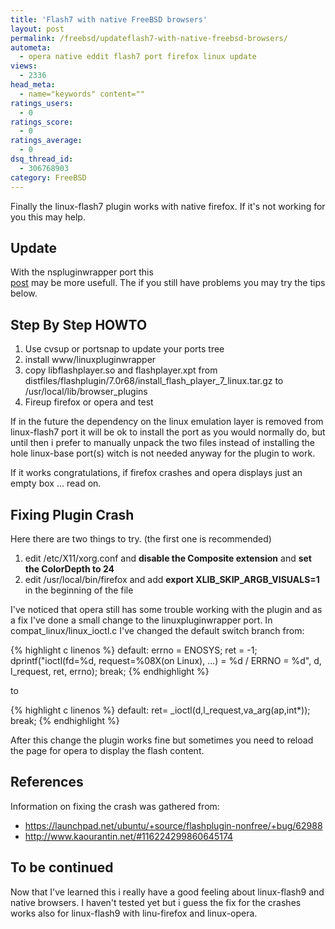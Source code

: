 ```yaml
---
title: 'Flash7 with native FreeBSD browsers'
layout: post
permalink: /freebsd/updateflash7-with-native-freebsd-browsers/
autometa:
  - opera native eddit flash7 port firefox linux update
views:
  - 2336
head_meta:
  - name="keywords" content=""
ratings_users:
  - 0
ratings_score:
  - 0
ratings_average:
  - 0
dsq_thread_id:
  - 306768903
category: FreeBSD
---
```

Finally the linux-flash7 plugin works with native firefox. If it's not working for you this may help.


## Update

With the nspluginwrapper port this [  
post][1] may be more usefull. The if you still have problems you may try the tips below.

## Step By Step HOWTO

1. Use cvsup or portsnap to update your ports tree
2. install www/linuxpluginwrapper
3. copy libflashplayer.so and flashplayer.xpt from distfiles/flashplugin/7.0r68/install_flash_player_7_linux.tar.gz to /usr/local/lib/browser_plugins
4. Fireup firefox or opera and test

If in the future the dependency on the linux emulation layer is removed from linux-flash7 port it will be ok to install the port as you would normally do, but until then i prefer to manually unpack the two files instead of installing the hole linux-base port(s) witch is not needed anyway for the plugin to work.  
  
If it works congratulations, if firefox crashes and opera displays just an empty box ... read on.

## Fixing Plugin Crash

Here there are two things to try. (the first one is recommended)

1.  edit /etc/X11/xorg.conf and **disable the Composite extension** and **set the ColorDepth to 24**
2.  edit /usr/local/bin/firefox and add **export XLIB\_SKIP\_ARGB_VISUALS=1** in the beginning of the file

I've noticed that opera still has some trouble working with the plugin and as a fix I've done a small change to the linuxpluginwrapper port. In compat\_linux/linux\_ioctl.c I've changed the default switch branch from:

{% highlight c linenos %}
default:
    errno = ENOSYS;
    ret   = -1;
    dprintf("ioctl(fd=%d, request=%08X(on Linux), ...) = %d / ERRNO = %d", d, l_request, ret, errno);
    break;
{% endhighlight %}

to

{% highlight c linenos %}
default:
     ret= _ioctl(d,l_request,va_arg(ap,int*)); 
     break; 
{% endhighlight %}

After this change the plugin works fine but sometimes you need to reload the page for opera to display the flash content.

## References

Information on fixing the crash was gathered from:

*   <https://launchpad.net/ubuntu/+source/flashplugin-nonfree/+bug/62988>
*   <http://www.kaourantin.net/#116224299860645174>

## To be continued

Now that I've learned this i really have a good feeling about linux-flash9 and native browsers. I haven't tested yet but i guess the fix for the crashes works also for linux-flash9 with linu-firefox and linux-opera.

 [1]: http://unix.derkeiler.com/Mailing-Lists/FreeBSD/questions/2007-07/msg01919.htm